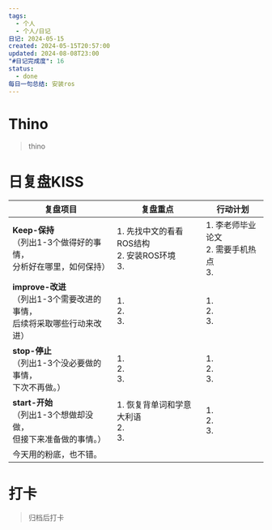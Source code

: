 ```yaml
---
tags:
  - 个人
  - 个人/日记
日记: 2024-05-15
created: 2024-05-15T20:57:00
updated: 2024-08-08T23:00
"#日记完成度": 16
status:
  - done
每日一句总结: 安装ros
---
```


# Thino
> thino

# 日复盘KISS
| **复盘项目**                                             | **复盘重点**                             | **行动计划**                       |
| ---------------------------------------------------- | ------------------------------------ | ------------------------------ |
| **Keep-保持**<br>（列出1-3个做得好的事情，<br>   分析好在哪里，如何保持）     | 1.  先找中文的看看ROS结构<br>2. 安装ROS环境<br>3. | 1.  李老师毕业论文<br>2. 需要手机热点<br>3. |
| **improve-改进**<br>（列出1-3个需要改进的事情，<br>  后续将采取哪些行动来改进） | 1.  <br>2. <br>3.                    | 1.  <br>2. <br>3.              |
| **stop-停止**<br>（列出1-3个没必要做的事情，<br>下次不再做。）            | 1.  <br>2. <br>3.                    | 1.  <br>2. <br>3.              |
| **start-开始**<br>（列出1-3个想做却没做，<br>但接下来准备做的事情。）        | 1.  恢复背单词和学意大利语<br>2. <br>3.         | 1.  <br>2. <br>3.              |
| 今天用的粉底，也不错。                                          |                                      |                                |



# 打卡
> 归档后打卡


